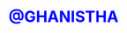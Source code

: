 <h1 style="color:blue;text-align:center;> THIS IS IN DEVELOPMENT </h1>
<center style="color:blue;text-align:center;> @GHANISTHA </center>
